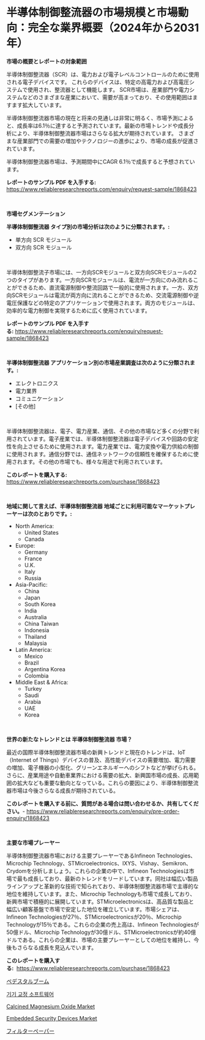 <p><h1>半導体制御整流器の市場規模と市場動向：完全な業界概要（2024年から2031年）</h1></p><p><strong>市場の概要とレポートの対象範囲</strong></p>
<p><p>半導体制御整流器（SCR）は、電力および電子レベルコントロールのために使用される電子デバイスです。 これらのデバイスは、特定の高電力および高電圧システムで使用され、整流器として機能します。 SCR市場は、産業部門や電力システムなどのさまざまな産業において、需要が高まっており、その使用範囲はますます拡大しています。</p><p>半導体制御整流器市場の現在と将来の見通しは非常に明るく、市場予測によると、成長率は6.1％に達すると予測されています。最新の市場トレンドや成長分析により、半導体制御整流器市場はさらなる拡大が期待されています。 さまざまな産業部門での需要の増加やテクノロジーの進歩により、市場の成長が促進されています。</p><p>半導体制御整流器市場は、予測期間中にCAGR 6.1％で成長すると予想されています。</p></p>
<p><strong>レポートのサンプル PDF を入手する:</strong> <a href="https://www.reliableresearchreports.com/enquiry/request-sample/1868423">https://www.reliableresearchreports.com/enquiry/request-sample/1868423</a></p>
<p>&nbsp;</p>
<p><strong>市場セグメンテーション</strong></p>
<p><strong>半導体制御整流器 タイプ別の市場分析は次のように分類されます。:</strong></p>
<p><ul><li>単方向 SCR モジュール</li><li>双方向 SCR モジュール</li></ul></p>
<p>&nbsp;</p>
<p><p>半導体制御整流子市場には、一方向SCRモジュールと双方向SCRモジュールの2つのタイプがあります。一方向SCRモジュールは、電流が一方向にのみ流れることができるため、直流電源制御や整流回路で一般的に使用されます。一方、双方向SCRモジュールは電流が両方向に流れることができるため、交流電源制御や逆電圧保護などの特定のアプリケーションで使用されます。両方のモジュールは、効率的な電力制御を実現するために広く使用されています。</p></p>
<p><strong>レポートのサンプル PDF を入手する:</strong>&nbsp;<a href="https://www.reliableresearchreports.com/enquiry/request-sample/1868423">https://www.reliableresearchreports.com/enquiry/request-sample/1868423</a></p>
<p>&nbsp;</p>
<p><strong> 半導体制御整流器 アプリケーション別の市場産業調査は次のように分類されます。:</strong></p>
<p><ul><li>エレクトロニクス</li><li>電力業界</li><li>コミュニケーション</li><li>[その他]</li></ul></p>
<p>&nbsp;</p>
<p><p>半導体制御整流器は、電子、電力産業、通信、その他の市場など多くの分野で利用されています。電子産業では、半導体制御整流器は電子デバイスや回路の安定性を向上させるために使用されます。電力産業では、電力変換や電力供給の制御に使用されます。通信分野では、通信ネットワークの信頼性を確保するために使用されます。その他の市場でも、様々な用途で利用されています。</p></p>
<p><strong>このレポートを購入する:</strong>&nbsp; <a href="https://www.reliableresearchreports.com/purchase/1868423">https://www.reliableresearchreports.com/purchase/1868423</a></p>
<p>&nbsp;</p>
<p><strong>地域に関して言えば、半導体制御整流器 地域ごとに利用可能なマーケットプレーヤーは次のとおりです。:</strong></p>
<p><ul>
    <li>
        North America:
        <ul>
            <li>United States</li>
            <li>Canada</li>
        </ul>
    </li>
    <li>
        Europe:
        <ul>
            <li>Germany</li>
            <li>France</li>
            <li>U.K.</li>
            <li>Italy</li>
            <li>Russia</li>
        </ul>
    </li>
    <li>
        Asia-Pacific:
        <ul>
            <li>China</li>
            <li>Japan</li>
            <li>South Korea</li>
            <li>India</li>
            <li>Australia</li>
            <li>China Taiwan</li>
            <li>Indonesia</li>
            <li>Thailand</li>
            <li>Malaysia</li>
        </ul>
    </li>
    <li>
        Latin America:
        <ul>
            <li>Mexico</li>
            <li>Brazil</li>
            <li>Argentina Korea</li>
            <li>Colombia</li>
        </ul>
    </li>
    <li>
        Middle East & Africa:
        <ul>
            <li>Turkey</li>
            <li>Saudi</li>
            <li>Arabia</li>
            <li>UAE</li>
            <li>Korea</li>
        </ul>
    </li>
    </ul></p>
<p>&nbsp;</p>
<p><strong>世界の新たなトレンドとは 半導体制御整流器 市場？</strong></p>
<p><p>最近の国際半導体制御整流器市場の新興トレンドと現在のトレンドは、IoT（Internet of Things）デバイスの普及、高性能デバイスの需要増加、電力需要の増加、電子機器の小型化、グリーンエネルギーへのシフトなどが挙げられる。さらに、産業用途や自動車業界における需要の拡大、新興国市場の成長、応用範囲の拡大なども重要な動向となっている。これらの要因により、半導体制御整流器市場は今後さらなる成長が期待されている。</p></p>
<p><strong>このレポートを購入する前に、質問がある場合は問い合わせるか、共有してください。</strong>- <a href="https://www.reliableresearchreports.com/enquiry/pre-order-enquiry/1868423">https://www.reliableresearchreports.com/enquiry/pre-order-enquiry/1868423</a></p>
<p>&nbsp;</p>
<p><strong>主要な市場プレーヤー</strong></p>
<p><p>半導体制御整流器市場における主要プレーヤーであるInfineon Technologies、Microchip Technology、STMicroelectronics、IXYS、Vishay、Semikron、Crydomを分析しましょう。これらの企業の中で、Infineon Technologiesは市場で最も成長しており、最新のトレンドをリードしています。同社は幅広い製品ラインアップと革新的な技術で知られており、半導体制御整流器市場で主導的な地位を維持しています。また、Microchip Technologyも市場で成長しており、新興市場で積極的に展開しています。STMicroelectronicsは、高品質な製品と幅広い顧客基盤で市場で安定した地位を確立しています。市場シェアは、Infineon Technologiesが27％、STMicroelectronicsが20％、Microchip Technologyが15％である。これらの企業の売上高は、Infineon Technologiesが50億ドル、Microchip Technologyが30億ドル、STMicroelectronicsが約40億ドルである。これらの企業は、市場の主要プレーヤーとしての地位を維持し、今後もさらなる成長を見込んでいます。</p></p>
<p><strong>このレポートを購入する:</strong>&nbsp;&nbsp;<a href="https://www.reliableresearchreports.com/purchase/1868423">https://www.reliableresearchreports.com/purchase/1868423</a></p>
<p><p><a href="https://github.com/mreklxf44233/Market-Research-Report-List-1/blob/main/82330431832.md">ペデスタルブーム</a></p><p><a href="https://github.com/oajzkywllm460/Market-Research-Report-List-1/blob/main/15268451494.md">기기 교정 소프트웨어</a></p><p><a href="https://issuu.com/reportprime-2/docs/calcined-magnesium-oxide-market-size-2030.pptx">Calcined Magnesium Oxide Market</a></p><p><a href="https://github.com/CliffMedina6/Market-Research-Report-List-4/blob/main/embedded-security-devices-market.md">Embedded Security Devices Market</a></p><p><a href="https://github.com/cbigkbh02719/Market-Research-Report-List-1/blob/main/41580631833.md">フィルターペーパー</a></p></p>